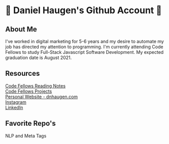 # :triumph: Daniel Haugen's Github Account :triumph:
## About Me 
I've worked in digital marketing for 5-6 years and my desire to automate my job has directed my attention to programming. I'm currently attending Code Fellows to study Full-Stack Javascript Software Development. My expected graduation date is August 2021.

## Resources
[Code Fellows Reading Notes](reading-notes.md)<br/>
[Code Fellows Projects]()<br/>
[Personal Website - dnhaugen.com](https://www.dnhaugen.com)<br/>
[Instagram](https://www.instagram.com/danyelhaugen)<br/>
[LinkedIn](https://www.linkedin.com/in/danielnhaugen)

## Favorite Repo's

NLP and Meta Tags

